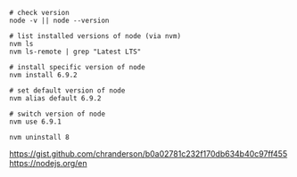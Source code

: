 
```shell
# check version
node -v || node --version

# list installed versions of node (via nvm)
nvm ls
nvm ls-remote | grep "Latest LTS"

# install specific version of node
nvm install 6.9.2

# set default version of node
nvm alias default 6.9.2

# switch version of node
nvm use 6.9.1

nvm uninstall 8
```

https://gist.github.com/chranderson/b0a02781c232f170db634b40c97ff455
https://nodejs.org/en